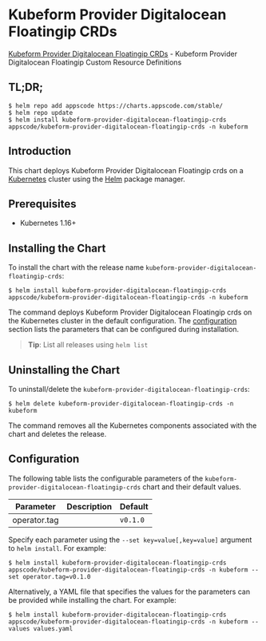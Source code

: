 # Kubeform Provider Digitalocean Floatingip CRDs

[Kubeform Provider Digitalocean Floatingip CRDs](https://github.com/kubeform) - Kubeform Provider Digitalocean Floatingip Custom Resource Definitions

## TL;DR;

```console
$ helm repo add appscode https://charts.appscode.com/stable/
$ helm repo update
$ helm install kubeform-provider-digitalocean-floatingip-crds appscode/kubeform-provider-digitalocean-floatingip-crds -n kubeform
```

## Introduction

This chart deploys Kubeform Provider Digitalocean Floatingip crds on a [Kubernetes](http://kubernetes.io) cluster using the [Helm](https://helm.sh) package manager.

## Prerequisites

- Kubernetes 1.16+

## Installing the Chart

To install the chart with the release name `kubeform-provider-digitalocean-floatingip-crds`:

```console
$ helm install kubeform-provider-digitalocean-floatingip-crds appscode/kubeform-provider-digitalocean-floatingip-crds -n kubeform
```

The command deploys Kubeform Provider Digitalocean Floatingip crds on the Kubernetes cluster in the default configuration. The [configuration](#configuration) section lists the parameters that can be configured during installation.

> **Tip**: List all releases using `helm list`

## Uninstalling the Chart

To uninstall/delete the `kubeform-provider-digitalocean-floatingip-crds`:

```console
$ helm delete kubeform-provider-digitalocean-floatingip-crds -n kubeform
```

The command removes all the Kubernetes components associated with the chart and deletes the release.

## Configuration

The following table lists the configurable parameters of the `kubeform-provider-digitalocean-floatingip-crds` chart and their default values.

|  Parameter   | Description | Default  |
|--------------|-------------|----------|
| operator.tag |             | `v0.1.0` |


Specify each parameter using the `--set key=value[,key=value]` argument to `helm install`. For example:

```console
$ helm install kubeform-provider-digitalocean-floatingip-crds appscode/kubeform-provider-digitalocean-floatingip-crds -n kubeform --set operator.tag=v0.1.0
```

Alternatively, a YAML file that specifies the values for the parameters can be provided while
installing the chart. For example:

```console
$ helm install kubeform-provider-digitalocean-floatingip-crds appscode/kubeform-provider-digitalocean-floatingip-crds -n kubeform --values values.yaml
```
